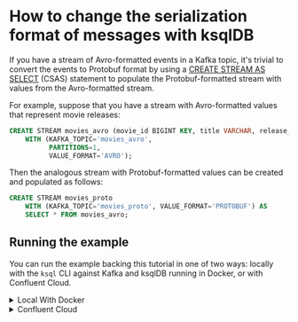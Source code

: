 <!-- title: How to change the serialization format of messages with ksqlDB -->
<!-- description: In this tutorial, learn how to change the serialization format of messages with ksqlDB, with step-by-step instructions and supporting code. -->

# How to change the serialization format of messages with ksqlDB

If you have a stream of Avro-formatted events in a Kafka topic, it's trivial to convert the events to Protobuf format by using a [CREATE STREAM AS SELECT](https://docs.ksqldb.io/en/latest/developer-guide/ksqldb-reference/create-stream-as-select/) (CSAS) statement to populate the Protobuf-formatted stream with values from the Avro-formatted stream.

For example, suppose that you have a stream with Avro-formatted values that represent movie releases:

```sql
CREATE STREAM movies_avro (movie_id BIGINT KEY, title VARCHAR, release_year INT)
    WITH (KAFKA_TOPIC='movies_avro',
          PARTITIONS=1,
          VALUE_FORMAT='AVRO');
```

Then the analogous stream with Protobuf-formatted values can be created and populated as follows:

```sql
CREATE STREAM movies_proto
    WITH (KAFKA_TOPIC='movies_proto', VALUE_FORMAT='PROTOBUF') AS
    SELECT * FROM movies_avro;
```

## Running the example

You can run the example backing this tutorial in one of two ways: locally with the `ksql` CLI against Kafka and ksqlDB running in Docker, or with Confluent Cloud.

<details>
  <summary>Local With Docker</summary>

  ### Prerequisites

  * Docker running via [Docker Desktop](https://docs.docker.com/desktop/) or [Docker Engine](https://docs.docker.com/engine/install/)
  * [Docker Compose](https://docs.docker.com/compose/install/). Ensure that the command `docker compose version` succeeds.

  ### Run the commands

  Clone the `confluentinc/tutorials` GitHub repository (if you haven't already) and navigate to the `tutorials` directory:

  ```shell
  git clone git@github.com:confluentinc/tutorials.git
  cd tutorials
  ```

  Start ksqlDB and Kafka:

  ```shell
  docker compose -f ./docker/docker-compose-ksqldb.yml up -d
  ```

  Next, open the ksqlDB CLI:

  ```shell
  docker exec -it ksqldb-cli ksql http://ksqldb-server:8088
  ```

  Run the following SQL statements to create the `movies_avro` stream backed by Kafka running in Docker and populate it with
  test data.

  ```sql
  CREATE STREAM movies_avro (movie_id BIGINT KEY, title VARCHAR, release_year INT)
      WITH (KAFKA_TOPIC='movies_avro',
            PARTITIONS=1,
            VALUE_FORMAT='AVRO');
  ```

  ```sql
  INSERT INTO movies_avro (movie_id, title, release_year) VALUES (1, 'Lethal Weapon', 1992);
  INSERT INTO movies_avro (movie_id, title, release_year) VALUES (2, 'The Batman', 2022);
  INSERT INTO movies_avro (movie_id, title, release_year) VALUES (3, 'Beetlejuice Beetlejuice', 2024);
  ```

  Finally, run the `CREATE STREAM AS SELECT` query to create an analogous stream with Protobuf-formatted values.
  Note that we first tell ksqlDB to consume from the beginning of the stream.

  ```sql
  SET 'auto.offset.reset'='earliest';

  CREATE STREAM movies_proto
      WITH (KAFKA_TOPIC='movies_proto', VALUE_FORMAT='PROTOBUF') AS
      SELECT * FROM movies_avro;
  ```

  Query the new topic and observe the same events as in the source topic:

  ```sql
  SELECT *
  FROM movies_proto;
  ```

  When you are finished, exit the ksqlDB CLI by entering `CTRL-D` and clean up the containers used for this tutorial by running:

  ```shell
  docker compose -f ./docker/docker-compose-ksqldb.yml down
  ```

</details>

<details>
  <summary>Confluent Cloud</summary>

  ### Prerequisites

  * A [Confluent Cloud](https://confluent.cloud/signup) account
  * The [Confluent CLI](https://docs.confluent.io/confluent-cli/current/install.html) installed on your machine

  ### Create Confluent Cloud resources

  Login to your Confluent Cloud account:

  ```shell
  confluent login --prompt --save
  ```

  Install a CLI plugin that will streamline the creation of resources in Confluent Cloud:

  ```shell
  confluent plugin install confluent-cloud_kickstart
  ```

  Run the following command to create a Confluent Cloud environment and Kafka cluster. This will create 
  resources in AWS region `us-west-2` by default, but you may override these choices by passing the `--cloud` argument with
  a value of `aws`, `gcp`, or `azure`, and the `--region` argument that is one of the cloud provider's supported regions,
  which you can list by running `confluent kafka region list --cloud <CLOUD PROVIDER>`
  
  ```shell
  confluent cloud-kickstart --name ksqldb-tutorial \
    --environment-name ksqldb-tutorial \
    --output-format stdout
  ```

  Now, create a ksqlDB cluster by first getting your user ID of the form `u-123456` when you run this command:

  ```shell
  confluent iam user list
  ```

  And then create a ksqlDB cluster called `ksqldb-tutorial` with access linked to your user account:

  ```shell
  confluent ksql cluster create ksqldb-tutorial \
    --credential-identity <USER ID>
  ```

  ### Run the commands

  Login to the [Confluent Cloud Console](https://confluent.cloud/). Select `Environments` in the left-hand navigation,
  and then click the `ksqldb-tutorial` environment tile. Click the `ksqldb-tutorial` Kafka cluster tile, and then
  select `ksqlDB` in the left-hand navigation.

  The cluster may take a few minutes to be provisioned. Once its status is `Up`, click the cluster name and scroll down to the editor.

  In the query properties section at the bottom, change the value for `auto.offset.reset` to `Earliest` so that ksqlDB 
  will consume from the beginning of the stream we create.

  Enter the following statements in the editor and click `Run query`. This creates the `movies_avro` stream and
  populates it with test data.

  ```sql
  CREATE STREAM movies_avro (movie_id BIGINT KEY, title VARCHAR, release_year INT)
      WITH (KAFKA_TOPIC='movies_avro',
            PARTITIONS=1,
            VALUE_FORMAT='AVRO');

  INSERT INTO movies_avro (movie_id, title, release_year) VALUES (1, 'Lethal Weapon', 1992);
  INSERT INTO movies_avro (movie_id, title, release_year) VALUES (2, 'The Batman', 2022);
  INSERT INTO movies_avro (movie_id, title, release_year) VALUES (3, 'Beetlejuice Beetlejuice', 2024);
  ```

  Now paste the `CREATE STREAM AS SELECT` query in the editor and click `Run query`:

  ```sql
  CREATE STREAM movies_proto
      WITH (KAFKA_TOPIC='movies_proto', VALUE_FORMAT='PROTOBUF') AS
      SELECT * FROM movies_avro;
  ```

  Query the new topic and observe the same events as in the source topic:

  ```sql
  SELECT *
  FROM movies_proto;
  ```

  ### Clean up

  When you are finished, delete the `ksqldb-tutorial` environment by first getting the environment ID of the form 
  `env-123456` corresponding to it:

  ```shell
  confluent environment list
  ```

  Delete the environment, including all resources created for this tutorial:

  ```shell
  confluent environment delete <ENVIRONMENT ID>
  ```

</details>
